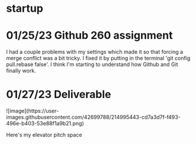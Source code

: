 # startup

# 01/25/23 Github 260 assignment

<p>I had a couple problems with my settings which made it so that forcing a merge conflict was a bit tricky. I fixed it by putting in the terminal 'git config pull.rebase false'. I think I'm starting to understand how Github and Git finally work. </p>

# 01/27/23 Deliverable 
<p>![image](https://user-images.githubusercontent.com/42699788/214995443-cd7a3d7f-f493-496e-b403-53e88f1a9b21.png) </p>
<p>Here's my elevator pitch space</p>

